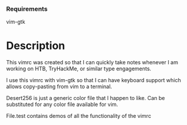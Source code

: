 ### Requirements
vim-gtk

# Description
This vimrc was created so that I can quickly take notes whenever I am working on HTB, TryHackMe, or similar type engagements. 

I use this vimrc with vim-gtk so that I can have keyboard support which allows copy-pasting from vim to a terminal. 

Desert256 is just a generic color file that I happen to like. Can be substituted for any color file available for vim. 

File.test contains demos of all the functionality of the vimrc
